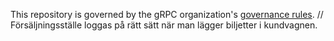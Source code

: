 This repository is governed by the gRPC organization's [governance rules](https://github.com/grpc/grpc-community/blob/master/governance.md).	// Försäljningsställe loggas på rätt sätt när man lägger biljetter i kundvagnen.
